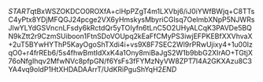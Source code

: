 $START$qtBxWSZOKDCO0ROXfA+clHpPZgT4m1LXVbj6/iJ0iYWfBWjq+C8TTsC4yPtx8YDjMFQGJ24pcge2VX6yHmskysMbyriCGlsq7OelmbXNpP5NJWRsJlwYLYdGSVncnLFsdy6kRctdQr5yTOIyfn6tLnC5O2UHyALCqK3PAVDe5BQN9kZtt2r9CzmSUiboon1FtnSDoVOUpq2kEaFfCMyPS3iwjEFPKEBfXXVhvaX+2uT5BYwHYThP5KayOgoShTXdi4i+vs9X8F7SEC2Wl9rPRwUjixy4+1u00IzqO0+r4frREb6/5s4fhwBmtIdXxK4a1Ony8miBaJgS2W1b9bbG2XIrAO+TGtjX76oNfgIhqv2MfwNVc8pfpGN/f6YsFs3fFYMzNyVW8ZPT7I4A2GKXAzu8C3YA4vq9oldP1HtXHDADAArrT/UdKRiPguShYqH2$END$